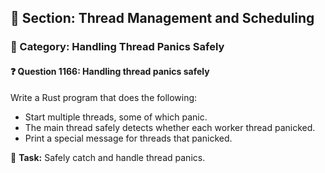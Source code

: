 ## 📘 Section: Thread Management and Scheduling  
### 🔹 Category: Handling Thread Panics Safely  
#### ❓ Question 1166: Handling thread panics safely

Write a Rust program that does the following:

- Start multiple threads, some of which panic.
- The main thread safely detects whether each worker thread panicked.
- Print a special message for threads that panicked.

🔧 **Task:** Safely catch and handle thread panics.
